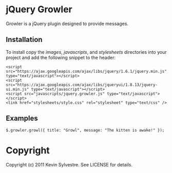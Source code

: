 # jQuery Growler

Growler is a jQuery plugin designed to provide messages.

## Installation

To install copy the *images*, *javascripts*, and *stylesheets* directories into your project and add the following snippet to the header:

    <script src="https://ajax.googleapis.com/ajax/libs/jquery/1.6.1/jquery.min.js" type="text/javascript"></script>
    <script src="https://ajax.googleapis.com/ajax/libs/jqueryui/1.8.13/jquery-ui.min.js" type="text/javascript"></script>
    <script src="javascripts/jquery.growler.js" type="text/javascript"></script>
    <link href="stylesheets/style.css" rel="stylesheet" type="text/css" />
  
## Examples

    $.growler.growl({ title: "Growl", message: "The kitten is awake!" });

# Copyright

Copyright (c) 2011 Kevin Sylvestre. See LICENSE for details.
